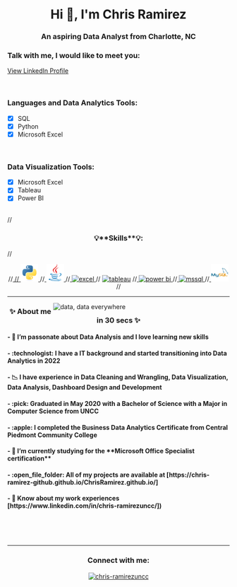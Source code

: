 <h1 align="center">Hi 👋, I'm Chris Ramirez</h1>
<h3 align="center">An aspiring Data Analyst from Charlotte, NC</h3>

### Talk with me, I would like to meet you:
[View LinkedIn Profile](https://www.linkedin.com/in/chris-ramirezuncc/)

<br />

### Languages and Data Analytics Tools:
- [x] SQL
- [x] Python
- [x] Microsoft Excel

<br />

### Data Visualization Tools:
- [x] Microsoft Excel
- [x] Tableau
- [x] Power BI

<br />
//<h3 align="center"> 💡**Skills**💡:</h3>
//<p align="center"> 
  //<a href="https://getbootstrap.com" target="_blank" rel="noreferrer"> 
  //<a href=""> <img src="https://raw.githubusercontent.com/devicons/devicon/master/icons/python/python-original.svg" alt="python" width="40" height="40"/> </a> 
  //<a href=""> <img src="https://raw.githubusercontent.com/devicons/devicon/master/icons/java/java-original.svg" alt="java" width="40" height="40"/> </a> 
 //<a href=""> <img src="https://github.com/sempostma/office365-icons/blob/master/png/256/excel.png" alt="excel" width="40" height="40"/> </a> 
 // <a href=""><img src="https://cloud.githubusercontent.com/assets/1724406/14420001/cfc72600-ffc9-11e5-8743-9b94ce8af254.png" alt="tableau" width="40" height="40"/></a> 
  //<a href=""> <img src="https://github.com/microsoft/PowerBI-Icons/blob/main/PNG/Desktop.png" alt="power bi" width="40" height="40"/> </a> 
  //<a href=""> <img src="https://www.svgrepo.com/show/303229/microsoft-sql-server-logo.svg" alt="mssql" width="40" height="40"/> </a> 
  //<a href=""> <img src="https://raw.githubusercontent.com/devicons/devicon/master/icons/mysql/mysql-original-wordmark.svg" alt="mysql" width="40" height="40"/></a> 
  //</p>
<hr>
<img align="right" alt="data, data everywhere" width="400" height="50%" src="https://www.edureka.co/blog/wp-content/uploads/2018/08/giphy-2.gif">
<h3 align="center">✨ About me in 30 secs ✨</h3>
<h4 align="left">- 👀 I’m passonate about Data Analysis and I love learning new skills</h4>
<h4 align="left">- :technologist: I have a IT background and started transitioning into Data Analytics in 2022</h4>
<h4 align="left">- 📉 I have experience in Data Cleaning and Wrangling, Data Visualization, Data Analysis, Dashboard Design and Development</h4>
<h4 align="left">- :pick: Graduated in May 2020 with a Bachelor of Science with a Major in Computer Science from UNCC</h4>
<h4 align="left">- :apple: I completed the Business Data Analytics Certificate from Central Piedmont Community College</h4>
<h4 align="left">- 🌱 I’m currently studying for the **Microsoft Office Specialist certification**</h4>
<h4 align="left">- :open_file_folder: All of my projects are available at [https://chris-ramirez-github.github.io/ChrisRamirez.github.io/]</h4>
<h4 align="left">- 📄 Know about my work experiences [https://www.linkedin.com/in/chris-ramirezuncc/])</h4>
<p>&nbsp;</p>
<p>&nbsp;</p>
 <hr>
<h3 align="center">Connect with me:</h3>
<p align="center">
<a href="https://linkedin.com/in/chris-ramirezuncc" target="blank"><img align="center" src="https://raw.githubusercontent.com/rahuldkjain/github-profile-readme-generator/master/src/images/icons/Social/linked-in-alt.svg" alt="chris-ramirezuncc" height="30" width="40" /></a>
</p>

<!-- <p>&nbsp;<img align="center" src="https://github-readme-stats.vercel.app/api?username=cramir2020&show_icons=true&locale=en" alt="cramir2020" /></p>-->

<!--<p><img align="center" src="https://github-readme-streak-stats.herokuapp.com/?user=cramir2020&" alt="cramir2020" /></p>-->
